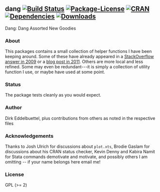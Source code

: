 ## dang [![Build Status](https://travis-ci.org/eddelbuettel/dang.svg)](https://travis-ci.org/eddelbuettel/dang) [![Package-License](https://eddelbuettel.github.io/badges/GPL2+.svg)](http://www.gnu.org/licenses/gpl-2.0.html) [![CRAN](http://www.r-pkg.org/badges/version/dang)](https://cran.r-project.org/package=dang) [![Dependencies](https://tinyverse.netlify.com/badge/dang)](https://cran.r-project.org/package=dang) [![Downloads](http://cranlogs.r-pkg.org/badges/dang?color=brightgreen)](http://www.r-pkg.org/pkg/dang)

Dang: Dang Assorted New Goodies

### About

This packages contains a small collection of helper functions I have been keeping around.
Some of these have already appeared in a [StackOverflow answer in
2009](https://stackoverflow.com/questions/1358003/tricks-to-manage-the-available-memory-in-an-r-session)
or a [blog post in 2011](http://dirk.eddelbuettel.com/blog/2011/01/16/).  Others are more
local and less refined.  Some may even be redundant---it is simply a collection of utility
function I use, or maybe have used at some point.

### Status

The package tests cleanly as you would expect. 

### Author

Dirk Eddelbuettel, plus contributions from others as noted in the respective files

### Acknowledgements

Thanks to Josh Ulrich for discussions about `plot.xts`, Brodie Gaslam for discussions about his
CRAN status checker, Kevin Denny and Kabira Namit for Stata commands demotivate and motivate,
and possibly others I am omitting -- if your name belongs here email me!

### License

GPL (>= 2)

